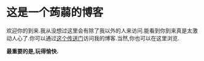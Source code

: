 # 这是一个蒟蒻的博客

欢迎你的到来.我从没想过这里会有除了我以外的人来访问.能看到你到来真是太激动人心了.你可以通过[这个传送门](https://snake.moe)访问我的博客.当然,你也可以在这里浏览.

**最重要的是,玩得愉快.**